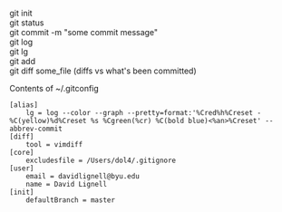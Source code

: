 git init  
git status  
git commit -m "some commit message"  
git log  
git lg  
git add  
git diff some_file       (diffs vs what's been committed)  

Contents of ~/.gitconfig
```
[alias]
	lg = log --color --graph --pretty=format:'%Cred%h%Creset -%C(yellow)%d%Creset %s %Cgreen(%cr) %C(bold blue)<%an>%Creset' --abbrev-commit
[diff]
	tool = vimdiff
[core]
	excludesfile = /Users/dol4/.gitignore
[user]
	email = davidlignell@byu.edu
	name = David Lignell
[init]
	defaultBranch = master

```
